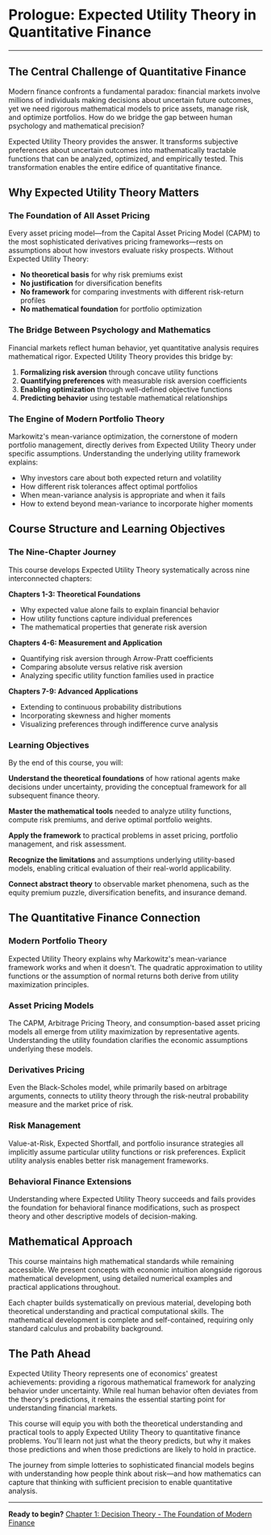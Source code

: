 # Prologue: Expected Utility Theory in Quantitative Finance

---

## The Central Challenge of Quantitative Finance

Modern finance confronts a fundamental paradox: financial markets involve millions of individuals making decisions about uncertain future outcomes, yet we need rigorous mathematical models to price assets, manage risk, and optimize portfolios. How do we bridge the gap between human psychology and mathematical precision?

Expected Utility Theory provides the answer. It transforms subjective preferences about uncertain outcomes into mathematically tractable functions that can be analyzed, optimized, and empirically tested. This transformation enables the entire edifice of quantitative finance.

## Why Expected Utility Theory Matters

### The Foundation of All Asset Pricing

Every asset pricing model—from the Capital Asset Pricing Model (CAPM) to the most sophisticated derivatives pricing frameworks—rests on assumptions about how investors evaluate risky prospects. Without Expected Utility Theory:

- **No theoretical basis** for why risk premiums exist
- **No justification** for diversification benefits  
- **No framework** for comparing investments with different risk-return profiles
- **No mathematical foundation** for portfolio optimization

### The Bridge Between Psychology and Mathematics

Financial markets reflect human behavior, yet quantitative analysis requires mathematical rigor. Expected Utility Theory provides this bridge by:

1. **Formalizing risk aversion** through concave utility functions
2. **Quantifying preferences** with measurable risk aversion coefficients
3. **Enabling optimization** through well-defined objective functions
4. **Predicting behavior** using testable mathematical relationships

### The Engine of Modern Portfolio Theory

Markowitz's mean-variance optimization, the cornerstone of modern portfolio management, directly derives from Expected Utility Theory under specific assumptions. Understanding the underlying utility framework explains:

- Why investors care about both expected return and volatility
- How different risk tolerances affect optimal portfolios
- When mean-variance analysis is appropriate and when it fails
- How to extend beyond mean-variance to incorporate higher moments

## Course Structure and Learning Objectives

### The Nine-Chapter Journey

This course develops Expected Utility Theory systematically across nine interconnected chapters:

**Chapters 1-3: Theoretical Foundations**
- Why expected value alone fails to explain financial behavior
- How utility functions capture individual preferences
- The mathematical properties that generate risk aversion

**Chapters 4-6: Measurement and Application**  
- Quantifying risk aversion through Arrow-Pratt coefficients
- Comparing absolute versus relative risk aversion
- Analyzing specific utility function families used in practice

**Chapters 7-9: Advanced Applications**
- Extending to continuous probability distributions
- Incorporating skewness and higher moments
- Visualizing preferences through indifference curve analysis

### Learning Objectives

By the end of this course, you will:

**Understand the theoretical foundations** of how rational agents make decisions under uncertainty, providing the conceptual framework for all subsequent finance theory.

**Master the mathematical tools** needed to analyze utility functions, compute risk premiums, and derive optimal portfolio weights.

**Apply the framework** to practical problems in asset pricing, portfolio management, and risk assessment.

**Recognize the limitations** and assumptions underlying utility-based models, enabling critical evaluation of their real-world applicability.

**Connect abstract theory** to observable market phenomena, such as the equity premium puzzle, diversification benefits, and insurance demand.

## The Quantitative Finance Connection

### Modern Portfolio Theory

Expected Utility Theory explains why Markowitz's mean-variance framework works and when it doesn't. The quadratic approximation to utility functions or the assumption of normal returns both derive from utility maximization principles.

### Asset Pricing Models

The CAPM, Arbitrage Pricing Theory, and consumption-based asset pricing models all emerge from utility maximization by representative agents. Understanding the utility foundation clarifies the economic assumptions underlying these models.

### Derivatives Pricing

Even the Black-Scholes model, while primarily based on arbitrage arguments, connects to utility theory through the risk-neutral probability measure and the market price of risk.

### Risk Management

Value-at-Risk, Expected Shortfall, and portfolio insurance strategies all implicitly assume particular utility functions or risk preferences. Explicit utility analysis enables better risk management frameworks.

### Behavioral Finance Extensions

Understanding where Expected Utility Theory succeeds and fails provides the foundation for behavioral finance modifications, such as prospect theory and other descriptive models of decision-making.

## Mathematical Approach

This course maintains high mathematical standards while remaining accessible. We present concepts with economic intuition alongside rigorous mathematical development, using detailed numerical examples and practical applications throughout.

Each chapter builds systematically on previous material, developing both theoretical understanding and practical computational skills. The mathematical development is complete and self-contained, requiring only standard calculus and probability background.

## The Path Ahead

Expected Utility Theory represents one of economics' greatest achievements: providing a rigorous mathematical framework for analyzing behavior under uncertainty. While real human behavior often deviates from the theory's predictions, it remains the essential starting point for understanding financial markets.

This course will equip you with both the theoretical understanding and practical tools to apply Expected Utility Theory to quantitative finance problems. You'll learn not just what the theory predicts, but why it makes those predictions and when those predictions are likely to hold in practice.

The journey from simple lotteries to sophisticated financial models begins with understanding how people think about risk—and how mathematics can capture that thinking with sufficient precision to enable quantitative analysis.

---

**Ready to begin?** [Chapter 1: Decision Theory - The Foundation of Modern Finance](chapter1_enhanced.md)